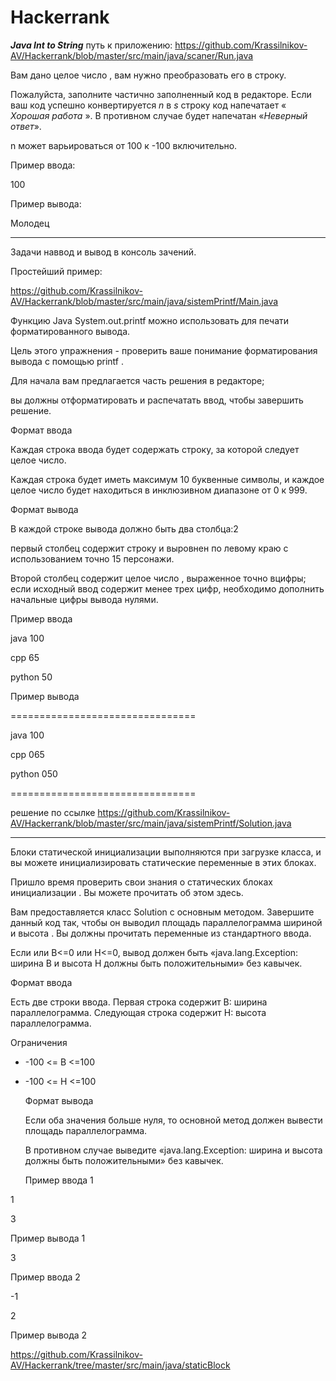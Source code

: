 # Hackerrank
 <strong><em>Java Int to String</strong></em> путь к приложению: https://github.com/Krassilnikov-AV/Hackerrank/blob/master/src/main/java/scaner/Run.java

Вам дано целое число , вам нужно преобразовать его в строку.</p>
Пожалуйста, заполните частично заполненный код в редакторе. Если ваш код успешно конвертируется <em>n</em> в <em>s</em> строку код напечатает « <em>Хорошая работа</em> ». В противном случае будет напечатан «<em>Неверный ответ</em>».</p>
</em>n</em> может варьироваться от 100 к -100  включительно.</p>
Пример ввода:</p>
100</p>
Пример вывода:</p>
Молодец</p>
_ _ _ _ _ 
Задачи наввод и вывод в консоль зачений.</p>
Простейший пример:</p> https://github.com/Krassilnikov-AV/Hackerrank/blob/master/src/main/java/sistemPrintf/Main.java</p>
Функцию Java System.out.printf можно использовать для печати форматированного вывода.</p>
 Цель этого упражнения - проверить ваше понимание форматирования вывода с помощью printf .</p>

Для начала вам предлагается часть решения в редакторе;</p>
вы должны отформатировать и распечатать ввод, чтобы завершить решение.</p>

Формат ввода</p>

Каждая строка ввода будет содержать строку, за которой следует целое число.</p>
Каждая строка будет иметь максимум 10 буквенные символы, и каждое целое число будет находиться в инклюзивном диапазоне от 0 к 999.</p>

Формат вывода</p>

В каждой строке вывода должно быть два столбца:2</p>
первый столбец содержит строку и выровнен по левому краю с использованием точно 15 персонажи.</p>
Второй столбец содержит целое число , выраженное точно вцифры; если исходный ввод содержит менее трех цифр, необходимо дополнить начальные цифры вывода нулями.</p>
Пример ввода</p>

java 100</p>
cpp 65</p>
python 50</p>
Пример вывода</p>

================================</p>
java           100</p>
cpp            065</p>
python         050</p>
================================</p>
 решение по ссылке https://github.com/Krassilnikov-AV/Hackerrank/blob/master/src/main/java/sistemPrintf/Solution.java
 _ _ _ _ _ _ _ _ _ _ _ 
 
Блоки статической инициализации выполняются при загрузке класса, и вы можете инициализировать статические переменные в этих блоках.</p>
Пришло время проверить свои знания о статических блоках инициализации . Вы можете прочитать об этом здесь.</p>
Вам предоставляется класс Solution с основным методом. Завершите данный код так, чтобы он выводил площадь параллелограмма шириной и высота . Вы должны прочитать переменные из стандартного ввода.</p>
Если  или B<=0 или H<=0, вывод должен быть «java.lang.Exception: ширина B и высота H должны быть положительными» без кавычек.</p>
Формат ввода</p>
Есть две строки ввода. Первая строка содержит B: ширина параллелограмма. Следующая строка содержит H: высота параллелограмма.</p>
Ограничения</p>
- -100 <= B <=100</p>
- -100 <= H <=100</p>
Формат вывода</p>
Если оба значения больше нуля, то основной метод должен вывести площадь параллелограмма.</p>
 В противном случае выведите «java.lang.Exception: ширина и высота должны быть положительными» без кавычек.</p>
Пример ввода 1</p>

1</p>
3</p>
Пример вывода 1</p>

3</p>
Пример ввода 2</p>

-1</p>
2</p>
Пример вывода 2</p>
https://github.com/Krassilnikov-AV/Hackerrank/tree/master/src/main/java/staticBlock</p>
